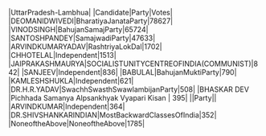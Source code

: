  
|UttarPradesh-Lambhua|
|Candidate|Party|Votes|
|DEOMANIDWIVEDI|BharatiyaJanataParty|78627|
|VINODSINGH|BahujanSamajParty|65724|
|SANTOSHPANDEY|SamajwadiParty|47633|
|ARVINDKUMARYADAV|RashtriyaLokDal|1702|
|CHHOTELAL|Independent|1513|
|JAIPRAKASHMAURYA|SOCIALISTUNITYCENTREOFINDIA(COMMUNIST)|842|
|SANJEEV|Independent|836|
|BABULAL|BahujanMuktiParty|790|
|KAMLESHSHUKLA|Independent|621|
|DR.H.R.YADAV|SwachhSwasthSwawlambijanParty|508|
|BHASKAR DEV            |Pichhada Samanya Alpsankhyak Vyapari Kisan |  395|
||Party||
|ARVINDKUMAR|Independent|364|
|DR.SHIVSHANKARINDIAN|MostBackwardClassesOfIndia|352|
|NoneoftheAbove|NoneoftheAbove|1785|
